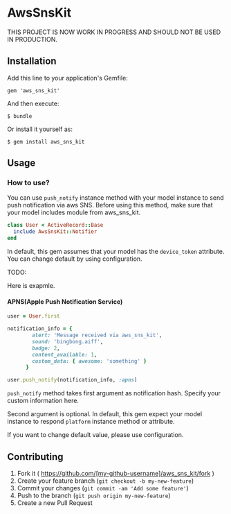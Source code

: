 # AwsSnsKit

THIS PROJECT IS NOW WORK IN PROGRESS AND SHOULD NOT BE USED IN PRODUCTION.


## Installation

Add this line to your application's Gemfile:

    gem 'aws_sns_kit'

And then execute:

    $ bundle

Or install it yourself as:

    $ gem install aws_sns_kit

## Usage

### How to use?

You can use `push_notify` instance method with your model instance to send push notification via aws SNS.
Before using this method, make sure that your model includes module from aws_sns_kit.

```ruby
class User < ActiveRecord::Base
  include AwsSnsKit::Notifier
end
```

In default, this gem assumes that your model has the `device_token` attribute.
You can change default by using configuration.

TODO:

Here is exapmle.

#### APNS(Apple Push Notification Service)

```ruby
user = User.first

notification_info = {
        alert: 'Message received via aws_sns_kit',
        sound: 'bingbong.aiff',
        badge: 2,
        content_available: 1,
        custom_data: { awesome: 'something' }
      }

user.push_notify(notification_info, :apns)
```

`push_notify` method takes first argument as notification hash. Specify your custom information here.

Second argument is optional. In default, this gem expect your model instance to respond `platform` instance method or attribute.

If you want to change default value, please use configuration.


## Contributing

1. Fork it ( https://github.com/[my-github-username]/aws_sns_kit/fork )
2. Create your feature branch (`git checkout -b my-new-feature`)
3. Commit your changes (`git commit -am 'Add some feature'`)
4. Push to the branch (`git push origin my-new-feature`)
5. Create a new Pull Request
